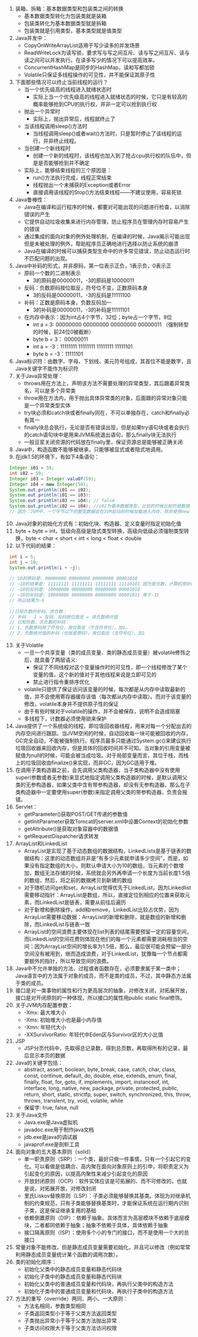 1. 装箱、拆箱：基本数据类型和包装类之间的转换
   - 基本数据类型转化为包装类就是装箱
   - 包装类转化为基本数据类型就是拆箱
   - 包装类就是引用类型，基本类型就是值类型
2. Java并发中：
   - CopyOnWriteArrayList适用于写少读多的并发场景
   - ReadWriteLock为读写锁，要求写与写之间互斥、读与写之间互斥、读与读之间可以并发执行。在读多写少的情况下可以提高效率。
   - ConcurrentHashMap是同步的HashMap，读和写都加锁
   - Volatile只保证多线程操作的可见性，并不能保证其原子性
3. 下面那些情况可以终止当前线程的运行？
   - 当一个优先级高的线程进入就绪状态时
     - 实际上当一个优先级高的线程进入就绪状态的时候，它只是有较高的概率能够抢到CPU的执行权，并非一定可以抢到执行权
   - 抛出一个异常时
     - 实际上，抛出异常后，线程就终止了
   - 当该线程调用sleep()方法时
     - 当线程调用sleep()或者wait()方法时，只是暂时停止了该线程的运行，并非终止线程。
   - 当创建一个新线程时
     - 创建一个新的线程时，该线程也加入到了抢占cpu执行权的队伍中，但是是否能够抢到并不确定
   - 实际上，能够结束线程的三个原因是：
     - run()方法执行完成，线程正常结束
     - 线程抛出一个未捕获的Exception或者Error
     - 直接调用该线程的Stop()方法结束线程——不建议使用，容易死锁
4. Java鲁棒性：
   - Java在编译和运行程序的时候，都要对可能出现的问题进行检查，以消除错误的产生
   - 它提供自动垃圾收集来进行内存管理，防止程序员在管理内存时容易产生的错误
   - 通过集成的面向对象的例外处理机制，在编译的时候，Java揭示可能出现但是未被处理的例外，帮助程序员正确地进行选择以防止系统的崩溃
   - Java在编译的时候可以捕获类型生命中的许多常见错误，防止动态运行时不匹配问题的出现。
5. Java中补码的形式，并非原码，第一位表示正负，1表示负，0表示正
   - 原码一个数的二进制表示 
     - 3的原码是00000011，-3的原码是10000011 
   - 反码：负数原码按位取反，符号位不变，正数原码本身
     - 3的反码是00000011，-3的反码是11111100
   - 补码：正数是原码本身，负数反码加一 
     - 3的补码是00000011，-3的补码是11111101 
   - 在内存中表示：因为int占4个字节，32位；byte占一个字节，8位 
     - int a = 3: 00000000 00000000 00000000 00000011 （强制转型的时候，前24位0被截断） 
     - byte b = 3： 00000011 
     - int a = -3：11111111 11111111 11111111 11111101 
     - byte b = -3：11111101
6. Java标识符：由数字、字母、下划线、美元符号组成，其首位不能是数字，且Java关键字不能作为标识符
7. 关于Java异常处理：
   - throws用在方法上，声明该方法不需要处理的异常类型，其后跟着异常类名，可以是多个异常类
   - throw用在方法内，用于抛出具体异常类的对象，后面跟的异常对象只能是一个异常类型实体
   - try块必须和catch块或者finally同在，不可以单独存在，catch和finally必有其一
   - finally块总会执行，无论是否有错误出现，但是如果try语句块或者会执行的catch语句块中是用来JVM系统退出语句，那么finally块无法执行
   - 一般豆浆关闭资源的代码放在finally里，保证资源总是能够被正确关闭
8. Java中，构造函数不能够被继承，只能够被显式或者隐式地调用。
9. 在jdk1.5的环境下，有如下4条语句： 
  ```java
   Integer i01 = 59;
   int i02 = 59;
   Integer i03 = Integer.valuOf(59);
   Integer i04 = new Integer(59);
   System.out.println(i01 == i02);
   System.out.println(i01 == i03);
   System.out.println(i03 == i04); // false
   System.out.println(i02 == i04); //i02为基本数据类型，比较的时候比较的是数值
   // 因为：JVM中，一个字节以下的整型数据会在JVM启动的时候加载进入内存，除非使用new Integer()来显式地创建对象，否则都是同一个对象。
  ```
10. Java对象的初始化方式有：初始化块、构造器、定义变量时指定初始化值
11. byte + byte = int，低级向高级是隐式类型转换，高级向低级必须强制类型转换，byte < char < short < int < long < float < double
12. 以下代码的结果：
   ```java
    int i = 5;
    int j = 10;
    System.out.println(i + ~j);
    
    // 10的原码是: 00000000 00000000 00000000 00001010
    // ~10的结果是: 11111111 11111111 11111111 11110101 因为是负数，计算机用补码来存储
    // ~10的反码是: 10000000 00000000 00000000 00001010
    // ~10的补码是: 10000000 00000000 00000000 00001011 等于-11
    // 所以结果为-6
    
    //已知负数的补码，求负数：
    // 补码 - 1 = 反码，反码按位取反 = 该负数绝对值
    // 已知负数，求负数的补码：
    // 1、负数原码除了符号位，按位取反（不含符号位），加1。
    // 2、负数绝对值的补码（也就是原码），按位取反（含符号位），加1
   ```
13. 关于Volatile
    - 一旦一个共享变量（类的成员变量、类的静态成员变量）被volatile修饰之后，就具备了两层语义:
      - 保证了不同线程对这个变量操作时的可见性，即一个线程修改了某个变量的值，这个新的值对于其他线程来说是立即可见的
      - 禁止进行指令重排序优化
    - volatile只提供了保证访问该变量的时候，每次都是从内存中读取最新的值，并不会使用寄存器缓存该值（每次都从内存中读取）。而对于该变量的修改，volatile本身并不提供原子性的保证
    - 由于有些时候对于volatile的操作，并不会被保存，说明不会造成阻塞
    - 多线程下，计数器必须使用锁来保护
14. Java提供了一个系统级的线程，即垃圾回收器线程，用来对每一个分配出去的内存空间进行跟踪。当JVM空闲的时候，自动回收每一块可能被回收的内存，GC完全自动，不能被强制执行。程序员最多只能通过System.gc()来建议执行垃圾回收器来回收内存，但是具体的回收时间并不可知。当对象的引用变量被赋值为null的时候，可能会被当成垃圾。对于局部变量而言，其位于栈，而栈上的垃圾回收由finalize()来实现，而非GC，因为GC适用于堆。
15. 在调用子类构造器之前，会先调用父类构造器，当子类构造器中没有使用super(参数或者无参数)来显式地指定调用父类构造器的时候，是默认调用父类的无参构造器，如果父类中含有带参构造器，却没有无参构造器，那么在子类构造器中一定要使用super(参数)来指定调用父类的带参构造器，负责会报错。
16. Servlet：
    - getParameter()获取POST/GET传递的参数值
    - getInitParameter获取Tomcat的server.xml中设置Context的初始化参数
    - getAttribute()是获取对象容器中的数据值
    - getRequestDispatcher请求转发
17. ArrayList和LinkedList
    - ArrayList是实现了基于动态数组的数据结构，LinkedLists是基于链表的数据结构：这里的动态数组并非是“有多少元素就申请多少空间”，而是，如果没有指定数组的大小，则默认申请大小为10的数组，当元素的个数增加，数组无法存储的时候，系统就会另外再申请一个长度为当前长度1.5倍的数组，然后，将之前的数据拷贝到新建的数组
    - 对于随机访问get和set，ArrayList觉得优先于LinkedList，因为Linkedlist需要移动指针：ArrayList是数组，所以，直接定位到相应的位置来获取元素，而LinkedList是链表，需要从前往后遍历
    - 对于新增和删除操作，add和remove，LinkedList比较占优势，因为ArrayList需要移动数据：ArrayList的新增和删除，就是数组的新增和删除，而LinkedList与链表一致
    - ArrayList的空间浪费主要体现在list列表的结尾需要预留一定的容量空间，而LinkedList的空间花费则体现在他们的每一个元素都需要消耗相当的空间：因为ArrayList空间的增长率为1.5倍，那么，最后很可能会预留一部分空间没有被用到，继而造成浪费，对于LinkedList，犹豫每一个节点都需要额外的指针，所以导致空间的浪费。
18. Java中不允许单独的方法、过程或者函数存在，必须要隶属于某一类中； Java语言中的方法属于对象的成员，而不是类的成员，不过，其中静态方法属于类的成员。
19. 接口是对一类事物的属性和行为更高层次的抽象，对修改关闭，对拓展开放，接口是对开闭原则的一种体现，所以接口的属性用public static final修饰。
20. 关于JVM内存配置参数：
    - -Xmx: 最大堆大小
    - -Xms: 初始堆大小也是最小内存值
    - -Xmn: 年轻代大小
    - -XXSurvivorRatio: 年轻代中Eden区与Survivor区的大小比值
21. JSP
    - JSP分页代码中，先取得总记录数，得到总页数，再取得所有的记录，最后显示本页的数据
22. Java的关键字包括：
    - abstract, assert, boolean, byte, break, case, catch, char, class, const, continue, default, do, double, else, extends, enum, final, finally, float, for, goto, if, implements, import, instanceof, int, interface, long, native, new, package, private, protected, public, return, short, static, strictfp, super, switch, synchronized, this, throw, throws, translent, try, void, volatile, while
    - 保留字: true, false, null
23. 关于Java文件
    - Java.exe是Java虚拟机
    - javadoc.exe用于制作java文档
    - jdb.exe是java的调试器
    - javaprof.exe是剖析工具
24. 面向对象的五大基本原则（solid）
    - 单一职责原则（SRP）：一个类，最好只做一件事情，只有一个引起它的变化。可以看做是低耦合、高内聚在面向对象原则上的引申，将职责定义为引起变化的原因，以提高内聚性来减少引起变化的原因
    - 开放封闭原则（OCP）：软件实体应该是可拓展的、而不可修改的，也就是说，对拓展开放，对修改封闭
    - 里氏Liskov替换原则（LSP）：子类必须能够替换其基类。体现为对继承机制的约束规范，只有子类能够替换基类时，才能保证系统在运行期内识别子类，这是保证继承复用的基础
    - 依赖倒置原则（DIP）：依赖于抽象。具体而言为高层模块不依赖于底层模块，二者都同依赖于抽象；抽象不依赖于具体，具体依赖于抽象
    - 接口隔离原则（ISP）：使用多个小的专门的接口，而不是使用一个大的总接口
25. 常量对象不能修改，但是静态成员变量需要初始化，并且可以修改（例如常常利用静态成员变量统计某个函数的调用次数）。
26. 类的初始化顺序：
    - 初始化父类中的静态成员变量和静态代码块
    - 初始化子类中的静态成员变量和静态代码块
    - 初始化父类中的普通成员变量和代码块，再执行父类中的构造方法
    - 初始化子类中的普通成员变量和代码块，再执行子类中的构造方法
27. 方法的重写（override）两同、两小、一大原则：
    - 方法名相同，参数类型相同
    - 子类返回类型小于等于父类方法返回类型
    - 子类抛出异常小于等于父类方法抛出异常
    - 子类访问权限大于等于父类方法访问权限
